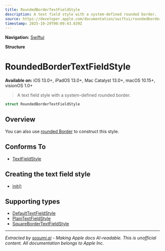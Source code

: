 ```yaml
---
title: RoundedBorderTextFieldStyle
description: A text field style with a system-defined rounded border.
source: https://developer.apple.com/documentation/swiftui/roundedbordertextfieldstyle
timestamp: 2025-10-29T00:09:43.639Z
---
```


**Navigation:** [Swiftui](/documentation/swiftui)

**Structure**

# RoundedBorderTextFieldStyle

**Available on:** iOS 13.0+, iPadOS 13.0+, Mac Catalyst 13.0+, macOS 10.15+, visionOS 1.0+

> A text field style with a system-defined rounded border.

```swift
struct RoundedBorderTextFieldStyle
```

## Overview

You can also use [rounded Border](/documentation/swiftui/textfieldstyle/roundedborder) to construct this style.

## Conforms To

- [TextFieldStyle](/documentation/swiftui/textfieldstyle)

## Creating the text field style

- [init()](/documentation/swiftui/roundedbordertextfieldstyle/init())

## Supporting types

- [DefaultTextFieldStyle](/documentation/swiftui/defaulttextfieldstyle)
- [PlainTextFieldStyle](/documentation/swiftui/plaintextfieldstyle)
- [SquareBorderTextFieldStyle](/documentation/swiftui/squarebordertextfieldstyle)

---

*Extracted by [sosumi.ai](https://sosumi.ai) - Making Apple docs AI-readable.*
*This is unofficial content. All documentation belongs to Apple Inc.*
